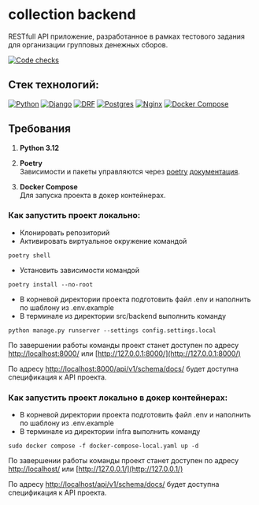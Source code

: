 # collection backend
RESTfull API приложение, разработанное в рамках тестового задания для организации
групповых денежных сборов.

[![Code cheсks](https://github.com/ArtemKAF/collection/actions/workflows/code_check.yml/badge.svg)](https://github.com/ArtemKAF/collection/actions/workflows/code_check.yml/badge.svg)

## Стек технологий:

[![Python][Python-badge]][Python-url]
[![Django][Django-badge]][Django-url]
[![DRF][DRF-badge]][DRF-url]
[![Postgres][Postgres-badge]][Postgres-url]
[![Nginx][Nginx-badge]][Nginx-url]
[![Docker Compose][Docker Compose-badge]][Docker Compose-url]

## Требования

1. **Python 3.12**  

2. **Poetry**  
    Зависимости и пакеты управляются через [poetry](https://python-poetry.org/docs/#installing-with-the-official-installer)
    [документация](https://python-poetry.org/docs/basic-usage/).  

3. **Docker Compose**  
    Для запуска проекта в докер контейнерах.

### Как запустить проект локально:
- Клонировать репозиторий
- Активировать виртуальное окружение командой
```
poetry shell
```
- Установить зависимости командой
```
poetry install --no-root
```
- В корневой директории проекта подготовить файл .env и наполнить по шаблону из .env.example
- В терминале из директории src/backend выполнить команду
```
python manage.py runserver --settings config.settings.local
```
По завершении работы команды проект станет доступен по адресу [http://localhost:8000/](http://localhost:8000/) или [http://127.0.0.1:8000/](http://127.0.0.1:8000/)  

По адресу [http://localhost:8000/api/v1/schema/docs/](http://localhost:8000/api/v1/schema/docs/) будет доступна спецификация к API проекта.

### Как запустить проект локально в докер контейнерах:
- В корневой директории проекта подготовить файл .env и наполнить по шаблону из .env.example
- В терминале из директории infra выполнить команду
```
sudo docker compose -f docker-compose-local.yaml up -d
```
По завершении работы команды проект станет доступен по адресу [http://localhost/](http://localhost/) или [http://127.0.0.1/](http://127.0.0.1/)  

По адресу [http://localhost/api/v1/schema/docs/](http://localhost/api/v1/schema/docs/) будет доступна спецификация к API проекта.

<!-- MARKDOWN LINKS & BADGES -->

[Python-url]: https://www.python.org/

[Python-badge]: https://img.shields.io/badge/Python-3776AB?style=for-the-badge&logo=python&logoColor=white

[Django-url]: https://github.com/django/django

[Django-badge]: https://img.shields.io/badge/Django-0c4b33?style=for-the-badge&logo=django&logoColor=white

[DRF-url]: https://github.com/encode/django-rest-framework

[DRF-badge]: https://img.shields.io/badge/DRF-A30000?style=for-the-badge

[Postgres-url]: https://www.postgresql.org/

[Postgres-badge]: https://img.shields.io/badge/postgres-306189?style=for-the-badge&logo=postgresql&logoColor=white

[Nginx-url]: https://nginx.org

[Nginx-badge]: https://img.shields.io/badge/nginx-009900?style=for-the-badge&logo=nginx&logoColor=white

[Docker Compose-badge]: https://img.shields.io/badge/Docker_Compose-2496ED?style=for-the-badge&logo=docker&logoColor=white

[Docker Compose-url]: https://docs.docker.com/compose/
